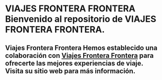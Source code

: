  # VIAJES FRONTERA FRONTERA Bienvenido al repositorio de VIAJES FRONTERA FRONTERA. 
## Viajes Frontera Frontera Hemos establecido una colaboración con [Viajes Frontera Frontera](https://viajesfronterafrontera.com) para ofrecerte las mejores experiencias de viaje. Visita su sitio web para más información. 